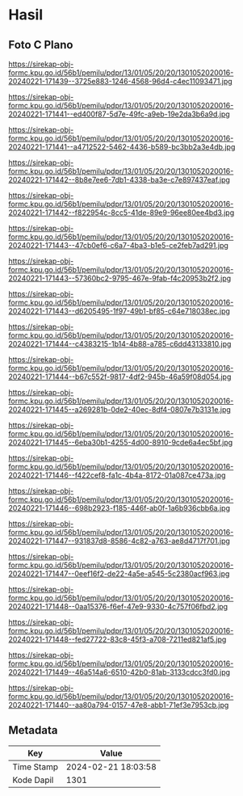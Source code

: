 # Hasil

## Foto C Plano

https://sirekap-obj-formc.kpu.go.id/56b1/pemilu/pdpr/13/01/05/20/20/1301052020016-20240221-171439--3725e883-1246-4568-96d4-c4ec11093471.jpg

https://sirekap-obj-formc.kpu.go.id/56b1/pemilu/pdpr/13/01/05/20/20/1301052020016-20240221-171441--ed400f87-5d7e-49fc-a9eb-19e2da3b6a9d.jpg

https://sirekap-obj-formc.kpu.go.id/56b1/pemilu/pdpr/13/01/05/20/20/1301052020016-20240221-171441--a4712522-5462-4436-b589-bc3bb2a3e4db.jpg

https://sirekap-obj-formc.kpu.go.id/56b1/pemilu/pdpr/13/01/05/20/20/1301052020016-20240221-171442--8b8e7ee6-7db1-4338-ba3e-c7e897437eaf.jpg

https://sirekap-obj-formc.kpu.go.id/56b1/pemilu/pdpr/13/01/05/20/20/1301052020016-20240221-171442--f822954c-8cc5-41de-89e9-96ee80ee4bd3.jpg

https://sirekap-obj-formc.kpu.go.id/56b1/pemilu/pdpr/13/01/05/20/20/1301052020016-20240221-171443--47cb0ef6-c6a7-4ba3-b1e5-ce2feb7ad291.jpg

https://sirekap-obj-formc.kpu.go.id/56b1/pemilu/pdpr/13/01/05/20/20/1301052020016-20240221-171443--57360bc2-9795-467e-9fab-f4c20953b2f2.jpg

https://sirekap-obj-formc.kpu.go.id/56b1/pemilu/pdpr/13/01/05/20/20/1301052020016-20240221-171443--d6205495-1f97-49b1-bf85-c64e718038ec.jpg

https://sirekap-obj-formc.kpu.go.id/56b1/pemilu/pdpr/13/01/05/20/20/1301052020016-20240221-171444--c4383215-1b14-4b88-a785-c6dd43133810.jpg

https://sirekap-obj-formc.kpu.go.id/56b1/pemilu/pdpr/13/01/05/20/20/1301052020016-20240221-171444--b67c552f-9817-4df2-945b-46a59f08d054.jpg

https://sirekap-obj-formc.kpu.go.id/56b1/pemilu/pdpr/13/01/05/20/20/1301052020016-20240221-171445--a269281b-0de2-40ec-8df4-0807e7b3131e.jpg

https://sirekap-obj-formc.kpu.go.id/56b1/pemilu/pdpr/13/01/05/20/20/1301052020016-20240221-171445--6eba30b1-4255-4d00-8910-9cde6a4ec5bf.jpg

https://sirekap-obj-formc.kpu.go.id/56b1/pemilu/pdpr/13/01/05/20/20/1301052020016-20240221-171446--f422cef8-fa1c-4b4a-8172-01a087ce473a.jpg

https://sirekap-obj-formc.kpu.go.id/56b1/pemilu/pdpr/13/01/05/20/20/1301052020016-20240221-171446--698b2923-f185-446f-ab0f-1a6b936cbb6a.jpg

https://sirekap-obj-formc.kpu.go.id/56b1/pemilu/pdpr/13/01/05/20/20/1301052020016-20240221-171447--931837d8-8586-4c82-a763-ae8d4717f701.jpg

https://sirekap-obj-formc.kpu.go.id/56b1/pemilu/pdpr/13/01/05/20/20/1301052020016-20240221-171447--0eef16f2-de22-4a5e-a545-5c2380acf963.jpg

https://sirekap-obj-formc.kpu.go.id/56b1/pemilu/pdpr/13/01/05/20/20/1301052020016-20240221-171448--0aa15376-f6ef-47e9-9330-4c757f06fbd2.jpg

https://sirekap-obj-formc.kpu.go.id/56b1/pemilu/pdpr/13/01/05/20/20/1301052020016-20240221-171448--fed27722-83c8-45f3-a708-7211ed821af5.jpg

https://sirekap-obj-formc.kpu.go.id/56b1/pemilu/pdpr/13/01/05/20/20/1301052020016-20240221-171449--46a514a6-6510-42b0-81ab-3133cdcc3fd0.jpg

https://sirekap-obj-formc.kpu.go.id/56b1/pemilu/pdpr/13/01/05/20/20/1301052020016-20240221-171440--aa80a794-0157-47e8-abb1-71ef3e7953cb.jpg


## Metadata

| Key        | Value               |
| ---------- | ------------------- |
| Time Stamp | 2024-02-21 18:03:58 |
| Kode Dapil | 1301                |



